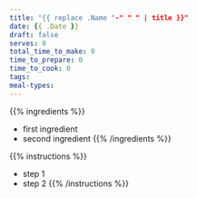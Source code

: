 ```yaml
---
title: "{{ replace .Name "-" " " | title }}"
date: {{ .Date }}
draft: false
serves: 0
total_time_to_make: 0
time_to_prepare: 0
time_to_cook: 0
tags:
meal-types:
---
```


{{% ingredients %}}
- first ingredient
- second ingredient
{{% /ingredients %}}

{{% instructions %}}
- step 1
- step 2
{{% /instructions %}}
